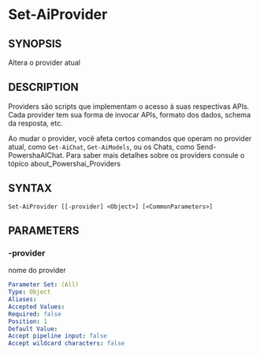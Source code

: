 ﻿---
external help file: powershai-help.xml
schema: 2.0.0
powershai: true
---

# Set-AiProvider

## SYNOPSIS <!--!= @#Synop !-->
Altera o provider atual

## DESCRIPTION <!--!= @#Desc !-->
Providers são scripts que implementam o acesso à suas respectivas APIs.  
Cada provider tem sua forma de invocar APIs, formato dos dados, schema da resposta, etc.  

Ao mudar o provider, você afeta certos comandos que operam no provider atual, como `Get-AiChat`, `Get-AiModels`, ou os Chats, como Send-PowershaAIChat.
Para saber mais detalhes sobre os providers consule o tópico about_Powershai_Providers

## SYNTAX <!--!= @#Syntax !-->

```
Set-AiProvider [[-provider] <Object>] [<CommonParameters>]
```

## PARAMETERS <!--!= @#Params !-->

### -provider
nome do provider

```yml
Parameter Set: (All)
Type: Object
Aliases: 
Accepted Values: 
Required: false
Position: 1
Default Value: 
Accept pipeline input: false
Accept wildcard characters: false
```